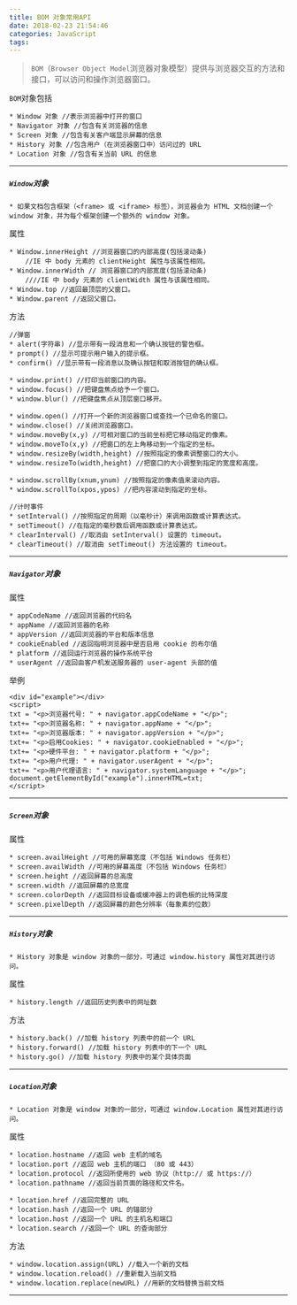```yaml
---
title: BOM 对象常用API
date: 2018-02-23 21:54:46
categories: JavaScript
tags:
---
```


> `BOM`（`Browser Object Model`浏览器对象模型）提供与浏览器交互的方法和接口，可以访问和操作浏览器窗口。

`BOM`对象包括

	* Window 对象 //表示浏览器中打开的窗口  
	* Navigator 对象 //包含有关浏览器的信息  
	* Screen 对象 //包含有关客户端显示屏幕的信息
	* History 对象 //包含用户（在浏览器窗口中）访问过的 URL  
	* Location 对象 //包含有关当前 URL 的信息

---

##### `Window`对象

	* 如果文档包含框架（<frame> 或 <iframe> 标签），浏览器会为 HTML 文档创建一个 window 对象，并为每个框架创建一个额外的 window 对象。

属性

	* Window.innerHeight //浏览器窗口的内部高度(包括滚动条)
		//IE 中 body 元素的 clientHeight 属性与该属性相同。
	* Window.innerWidth // 浏览器窗口的内部宽度(包括滚动条)
		////IE 中 body 元素的 clientWidth 属性与该属性相同。
	* Window.top //返回最顶层的父窗口。
	* Window.parent //返回父窗口。

方法
	
	//弹窗
	* alert(字符串) //显示带有一段消息和一个确认按钮的警告框。
	* prompt() //显示可提示用户输入的提示框。
	* confirm() //显示带有一段消息以及确认按钮和取消按钮的确认框。
	
	* window.print() //打印当前窗口的内容。
	* window.focus() //把键盘焦点给予一个窗口。
	* window.blur() //把键盘焦点从顶层窗口移开。 
	
	* window.open() //打开一个新的浏览器窗口或查找一个已命名的窗口。
	* window.close() //关闭浏览器窗口。
	* window.moveBy(x,y) //可相对窗口的当前坐标把它移动指定的像素。
	* window.moveTo(x,y) //把窗口的左上角移动到一个指定的坐标。
	* window.resizeBy(width,height) //按照指定的像素调整窗口的大小。
	* window.resizeTo(width,height) //把窗口的大小调整到指定的宽度和高度。
	
	* window.scrollBy(xnum,ynum) //按照指定的像素值来滚动内容。
	* window.scrollTo(xpos,ypos) //把内容滚动到指定的坐标。
	
	//计时事件
	* setInterval() //按照指定的周期（以毫秒计）来调用函数或计算表达式。
	* setTimeout() //在指定的毫秒数后调用函数或计算表达式。
	* clearInterval() //取消由 setInterval() 设置的 timeout。
	* clearTimeout() //取消由 setTimeout() 方法设置的 timeout。

---

##### `Navigator`对象

属性
	
	* appCodeName //返回浏览器的代码名
	* appName //返回浏览器的名称
	* appVersion //返回浏览器的平台和版本信息
	* cookieEnabled //返回指明浏览器中是否启用 cookie 的布尔值
	* platform //返回运行浏览器的操作系统平台
	* userAgent //返回由客户机发送服务器的 user-agent 头部的值

举例

	<div id="example"></div>
	<script>
	txt = "<p>浏览器代号: " + navigator.appCodeName + "</p>";
	txt+= "<p>浏览器名称: " + navigator.appName + "</p>";
	txt+= "<p>浏览器版本: " + navigator.appVersion + "</p>";
	txt+= "<p>启用Cookies: " + navigator.cookieEnabled + "</p>";
	txt+= "<p>硬件平台: " + navigator.platform + "</p>";
	txt+= "<p>用户代理: " + navigator.userAgent + "</p>";
	txt+= "<p>用户代理语言: " + navigator.systemLanguage + "</p>";
	document.getElementById("example").innerHTML=txt;
	</script> 

><div id="example"></div>
<script>
	txt = "<p>浏览器代号: " + navigator.appCodeName + "</p>";
	txt+= "<p>浏览器名称: " + navigator.appName + "</p>";
	txt+= "<p>浏览器版本: " + navigator.appVersion + "</p>";
	txt+= "<p>启用Cookies: " + navigator.cookieEnabled + "</p>";
	txt+= "<p>硬件平台: " + navigator.platform + "</p>";
	txt+= "<p>用户代理: " + navigator.userAgent + "</p>";
	txt+= "<p>用户代理语言: " + navigator.systemLanguage + "</p>";
	document.getElementById("example").innerHTML=txt;
</script> 

---
	
##### `Screen`对象

属性

	* screen.availHeight //可用的屏幕宽度（不包括 Windows 任务栏）
	* screen.availWidth //可用的屏幕高度（不包括 Windows 任务栏）
	* screen.height //返回屏幕的总高度
	* screen.width //返回屏幕的总宽度
	* screen.colorDepth //返回目标设备或缓冲器上的调色板的比特深度
	* screen.pixelDepth //返回屏幕的颜色分辨率（每象素的位数）

---	
	
##### `History`对象

	* History 对象是 window 对象的一部分，可通过 window.history 属性对其进行访问。

属性

	* history.length //返回历史列表中的网址数

方法

	* history.back() //加载 history 列表中的前一个 URL
	* history.forward() //加载 history 列表中的下一个 URL
	* history.go() //加载 history 列表中的某个具体页面

---

##### `Location`对象

	* Location 对象是 window 对象的一部分，可通过 window.Location 属性对其进行访问。

属性

	* location.hostname //返回 web 主机的域名
	* location.port //返回 web 主机的端口 （80 或 443）
	* location.protocol //返回所使用的 web 协议（http:// 或 https://）
	* location.pathname //返回当前页面的路径和文件名。
	
	* location.href //返回完整的 URL
	* location.hash //返回一个 URL 的锚部分
	* location.host //返回一个 URL 的主机名和端口
	* location.search //返回一个 URL 的查询部分

方法

	* window.location.assign(URL) //载入一个新的文档
	* window.location.reload() //重新载入当前文档
	* window.location.replace(newURL) //用新的文档替换当前文档	

---	


